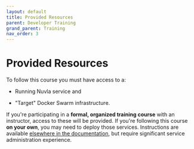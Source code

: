 ```yaml
---
layout: default
title: Provided Resources
parent: Developer Training
grand_parent: Training
nav_order: 3
---
```


# Provided Resources

To follow this course you must have access to a: 

 - Running Nuvla service and

 - "Target" Docker Swarm infrastructure.

If you're participating in a **formal, organized training course**
with an instructor, access to these will be provided.  If you're
following this course **on your own**, you may need to deploy those
services. Instructions are available [elsewhere in the
documentation](/administrators.html), but require significant service
administration experience.
